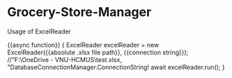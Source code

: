 # Grocery-Store-Manager
Usage of ExcelReader

{{async function}}
{
    ExcelReader excelReader = new ExcelReader({{absolute .xlsx file path}}, {{connection string}});  //"F:\\OneDrive - VNU-HCMUS\\test.xlsx, "DatabaseConnectionManager.ConnectionString!
    await excelReader.run();
}
